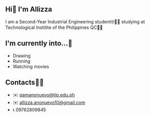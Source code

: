 ## Hi👋 I'm Allizza
I am a Second-Year Industrial Engineering student🤓👩‍🎓 studying at Technological Institite of the Philippines QC🥲🙏

## I'm currently into...🤔
- Drawing
- Running
- Watching movies
## Contacts👥📩
- ✉️ qamanonuevo@tip.edu.ph
- ✉️ allizza.anonuevo10@gmail.com
- 📞 09762809845

